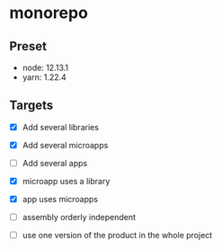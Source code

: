monorepo
=

## Preset
- node: 12.13.1
- yarn: 1.22.4

## Targets
- [x] Add several libraries
- [x] Add several microapps
- [ ] Add several apps

- [x] microapp uses a library
- [x] app uses microapps

- [ ] assembly orderly independent
- [ ] use one version of the product in the whole project
